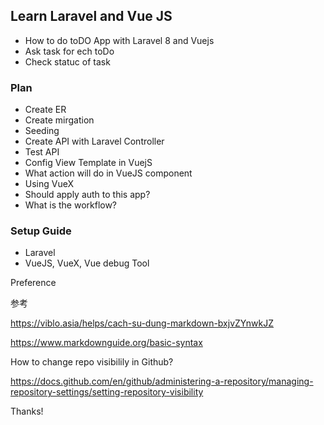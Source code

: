 ## Learn Laravel and Vue JS
* How to do toDO App with Laravel 8 and Vuejs
* Ask task for ech toDo
* Check statuc of task

### Plan
* Create ER
* Create mirgation
* Seeding
* Create API with Laravel Controller
* Test API
* Config View Template in VuejS
* What action will do in VueJS component
* Using VueX
* Should apply auth to this app?
* What is the workflow?


### Setup Guide
* Laravel
* VueJS, VueX, Vue debug Tool

Preference

参考

https://viblo.asia/helps/cach-su-dung-markdown-bxjvZYnwkJZ

https://www.markdownguide.org/basic-syntax


How to change repo visibilily in Github?

https://docs.github.com/en/github/administering-a-repository/managing-repository-settings/setting-repository-visibility

Thanks!
 
